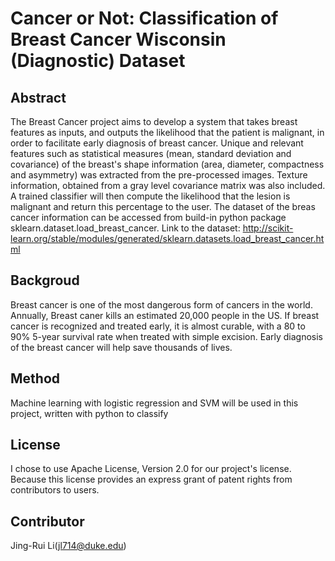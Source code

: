 # Cancer or Not: Classification of Breast Cancer Wisconsin (Diagnostic) Dataset

## Abstract
The Breast Cancer project aims to develop a system that takes breast features as inputs, and outputs the likelihood that the patient is malignant, in order to facilitate early diagnosis of breast cancer. Unique and relevant features such as statistical measures (mean, standard deviation and covariance) of the breast's shape information (area, diameter, compactness and asymmetry) was extracted from the pre-processed images. Texture information, obtained from a gray level covariance matrix was also included. A trained classifier will then compute the likelihood that the lesion is malignant and return this percentage to the user. The dataset of the breas cancer information can be accessed from build-in python package sklearn.dataset.load_breast_cancer.
Link to the dataset: http://scikit-learn.org/stable/modules/generated/sklearn.datasets.load_breast_cancer.html

## Backgroud
Breast cancer is one of the most dangerous form of cancers in the world. Annually, Breast caner kills an estimated 20,000 people in the US. If breast cancer is recognized and treated early, it is almost curable, with a 80 to 90% 5-year survival rate when treated with simple excision. Early diagnosis of the breast cancer will help save thousands of lives.

## Method
Machine learning with logistic regression and SVM will be used in this project, written with python to classify 

## License
I chose to use Apache License, Version 2.0 for our project's license. Because this license provides an express grant of patent rights from contributors to users.

## Contributor
Jing-Rui Li(jl714@duke.edu)
